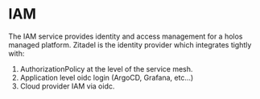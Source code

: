 # IAM

The IAM service provides identity and access management for a holos managed platform.  Zitadel is the identity provider which integrates tightly with:

 1. AuthorizationPolicy at the level of the service mesh.
 2. Application level oidc login (ArgoCD, Grafana, etc...)
 3. Cloud provider IAM via oidc.
